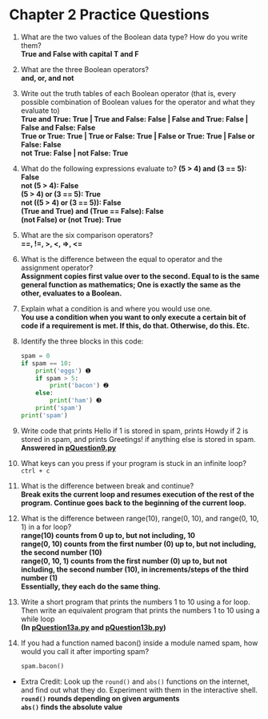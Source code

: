 # Chapter 2 Practice Questions

1. What are the two values of the Boolean data type? How do you write them?<br> 
    **True and False with capital T and F**

2. What are the three Boolean operators?<br>
    **and, or, and not**

3. Write out the truth tables of each Boolean operator (that is, every possible combination of Boolean values for the operator and what they evaluate to)<br> 
    **True and True: True | True and False: False | False and True: False | False and False: False**<br>
    **True or True: True | True or False: True | False or True: True | False or False: False**<br>
    **not True: False | not False: True**

4. What do the following expressions evaluate to?
    **(5 > 4) and (3 == 5): False**<br>
    **not (5 > 4): False**<br>
    **(5 > 4) or (3 == 5): True**<br>
    **not ((5 > 4) or (3 == 5)): False**<br>
    **(True and True) and (True == False): False**<br>
    **(not False) or (not True): True**<br>

5. What are the six comparison operators?<br>
    **==, !=, >, <, =>, <=**

6. What is the difference between the equal to operator and the assignment operator?<br>
    **Assignment copies first value over to the second. Equal to is the same general function as mathematics; One is exactly the same as the other, evaluates to a Boolean.**

7. Explain what a condition is and where you would use one.<br>
    **You use a condition when you want to only execute a certain bit of code if a requirement is met. If this, do that. Otherwise, do this. Etc.**

8. Identify the three blocks in this code:<br>
    ```python
    spam = 0
    if spam == 10:
        print('eggs') ➊
        if spam > 5:
            print('bacon') ➋
        else:
            print('ham') ➌
        print('spam')
    print('spam')
    ```

9. Write code that prints Hello if 1 is stored in spam, prints Howdy if 2 is stored in spam, and prints Greetings! if anything else is stored in spam.<br>
    **Answered in [pQuestion9.py](pQuestion9.py)**

10. What keys can you press if your program is stuck in an infinite loop?<br>
    ``ctrl + c``

11. What is the difference between break and continue?<br>
    **Break exits the current loop and resumes execution of the rest of the program. Continue goes back to the beginning of the current loop.**

12. What is the difference between range(10), range(0, 10), and range(0, 10, 1) in a for loop?<br>
    **range(10) counts from 0 up to, but not including, 10**<br>
    **range(0, 10) counts from the first number (0) up to, but not including, the second number (10)**<br>
    **range(0, 10, 1) counts from the first number (0) up to, but not including, the second number (10), in increments/steps of the third number (1)**<br>
    **Essentially, they each do the same thing.**

13. Write a short program that prints the numbers 1 to 10 using a for loop. Then write an equivalent program that prints the numbers 1 to 10 using a while loop<br>
    **(In [pQuestion13a.py](pQuestion13a.py) and [pQuestion13b.py](pQuestion13b.py))**

14. If you had a function named bacon() inside a module named spam, how would you call it after importing spam?<br>
    ```python
    spam.bacon()
    ```

- Extra Credit: Look up the `round()` and `abs()` functions on the internet, and find out what they do. Experiment with them in the interactive shell.<br>
    **`round()` rounds depending on given arguments**<br>
    **`abs()` finds the absolute value**